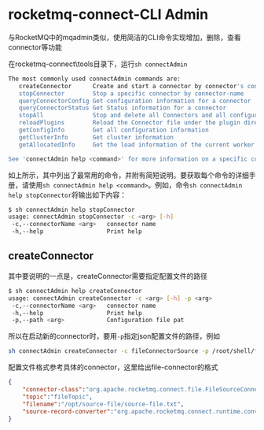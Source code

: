 # rocketmq-connect-CLI Admin

与RocketMQ中的mqadmin类似，使用简洁的CLI命令实现增加，删除，查看connector等功能

在rocketmq-connect\tools目录下，运行`sh connectAdmin`

```bash
The most commonly used connectAdmin commands are:
   createConnector      Create and start a connector by connector's config
   stopConnector        Stop a specific connector by connector-name
   queryConnectorConfig Get configuration information for a connector
   queryConnectorStatus Get Status information for a connector
   stopAll              Stop and delete all Connectors and all configuration information
   reloadPlugins        Reload the Connector file under the plugin directory
   getConfigInfo        Get all configuration information
   getClusterInfo       Get cluster information
   getAllocatedInfo     Get the load information of the current worker

See 'connectAdmin help <command>' for more information on a specific command.
```

如上所示，其中列出了最常用的命令，并附有简短说明。要获取每个命令的详细手册，请使用`sh connectAdmin help <command>`。例如，命令`sh connectAdmin help stopConnector`将输出如下内容：

```bash
$ sh connectAdmin help stopConnector
usage: connectAdmin stopConnector -c <arg> [-h]
 -c,--connectorName <arg>   connector name
 -h,--help                  Print help
```

## createConnector

其中要说明的一点是，createConnector需要指定配置文件的路径

```bash
$ sh connectAdmin help createConnector
usage: connectAdmin createConnector -c <arg> [-h] -p <arg>
 -c,--connectorName <arg>   connector name
 -h,--help                  Print help
 -p,--path <arg>            Configuration file pat
```

所以在启动新的connector时，要用`-p`指定json配置文件的路径，例如

```bash
sh connectAdmin createConnector -c fileConnectorSource -p /root/shell/file-connector.json
```

配置文件格式参考具体的connector，这里给出file-connector的格式

```json
{
    "connector-class":"org.apache.rocketmq.connect.file.FileSourceConnector",
 	"topic":"fileTopic",
 	"filename":"/opt/source-file/source-file.txt",
 	"source-record-converter":"org.apache.rocketmq.connect.runtime.converter.JsonConverter"
}
```

